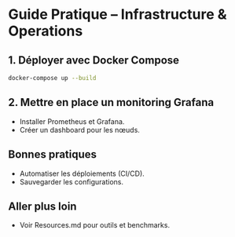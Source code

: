 # Guide Pratique – Infrastructure & Operations

## 1. Déployer avec Docker Compose
```sh
docker-compose up --build
```

## 2. Mettre en place un monitoring Grafana
- Installer Prometheus et Grafana.
- Créer un dashboard pour les nœuds.

## Bonnes pratiques
- Automatiser les déploiements (CI/CD).
- Sauvegarder les configurations.

## Aller plus loin
- Voir Resources.md pour outils et benchmarks.
